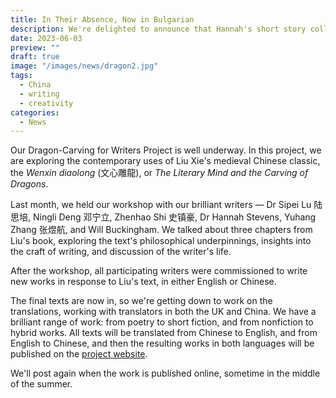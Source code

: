 ```yaml
---
title: In Their Absence, Now in Bulgarian
description: We're delighted to announce that Hannah's short story collection is now available in Bulgarian langauge.
date: 2023-06-03
preview: ""
draft: true
image: "/images/news/dragon2.jpg"
tags:
  - China
  - writing
  - creativity
categories:
  - News
---
```

Our Dragon-Carving for Writers Project is well underway. In this project, we are exploring the contemporary uses of Liu Xie's medieval Chinese classic, the _Wenxin diaolong_ (文心雕龍), or _The Literary Mind and the Carving of Dragons_. 

Last month, we held our workshop with our brilliant writers — Dr Sipei Lu 陆思培, Ningli Deng 邓宁立, Zhenhao Shi 史镇豪, Dr Hannah Stevens, Yuhang Zhang 张煜航, and Will Buckingham. We talked about three chapters from Liu's book, exploring the text's philosophical underpinnings, insights into the craft of writing, and discussion of the writer's life.

After the workshop, all participating writers were commissioned to write new works in response to Liu's text, in either English or Chinese.

The final texts are now in, so we're getting down to work on the translations, working with translators in both the UK and China. We have a brilliant range of work: from poetry to short fiction, and from nonfiction to hybrid works. All texts will be translated from Chinese to English, and from English to Chinese, and then the resulting works in both languages will be published on the [project website](https://wxdl.windandbones.com).

We'll post again when the work is published online, sometime in the middle of the summer.